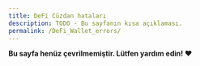 ```yaml
---
title: DeFi Cüzdan hataları
description: TODO - Bu sayfanın kısa açıklaması.
permalink: /DeFi_Wallet_errors/
---
```


**Bu sayfa henüz çevrilmemiştir. Lütfen yardım edin! ❤**
